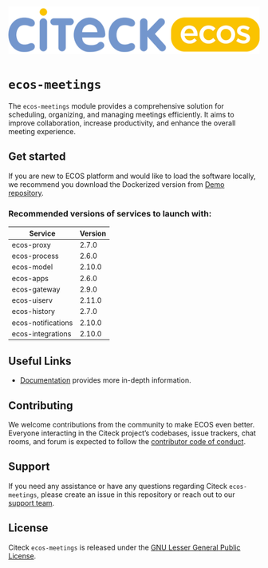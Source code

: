 ![Citeck ECOS Logo](https://raw.githubusercontent.com/Citeck/ecos-ui/develop/public/img/logo/ecos-logo.png)

# `ecos-meetings`

The `ecos-meetings` module provides a comprehensive solution for scheduling, organizing, and managing meetings efficiently. It aims to improve collaboration, increase productivity, and enhance the overall meeting experience.

## Get started

If you are new to ECOS platform and would like to load the software locally, we recommend you download the Dockerized version from [Demo repository](https://github.com/Citeck/ecos-community-demo).

### Recommended versions of services to launch with:

| Service            | Version |
|--------------------|---------|
| ecos-proxy         | 2.7.0   |
| ecos-process       | 2.6.0   |
| ecos-model         | 2.10.0  |
| ecos-apps          | 2.6.0   |
| ecos-gateway       | 2.9.0   |
| ecos-uiserv        | 2.11.0  |
| ecos-history       | 2.7.0   |
| ecos-notifications | 2.10.0  |
| ecos-integrations  | 2.10.0  |

## Useful Links

- [Documentation](https://citeck-ecos.readthedocs.io/ru/latest/index.html) provides more in-depth information.

## Contributing

We welcome contributions from the community to make ECOS even better. Everyone interacting in the Citeck project’s codebases, issue trackers, chat rooms, and forum is expected to follow the [contributor code of conduct](https://github.com/rubygems/rubygems/blob/master/CODE_OF_CONDUCT.md).

## Support

If you need any assistance or have any questions regarding Citeck `ecos-meetings`, please create an issue in this repository or reach out to our [support team](mailto:support@citeck.ru).

## License

Citeck `ecos-meetings` is released under the [GNU Lesser General Public License](LICENSE).
